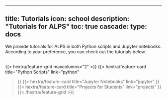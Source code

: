 
---
title: Tutorials
icon: school
description: "Tutorials for ALPS"
toc: true
cascade:
    type: docs
---
We provide tutorials for ALPS in both Python scripts and Jupyter notebooks. According to your preference, you can check out the tutorials below. <br><br>

{{< hextra/feature-grid maxcolumns="2" >}}
  {{< hextra/feature-card
    title="Python Scripts"
    link="python"
  >}}
  {{< hextra/feature-card
    title="Jupyter Notebooks"
    link="jupyter"
  >}}
  {{< hextra/feature-card
    title="Projects for Students"
    link="projects"
  >}}
{{< /hextra/feature-grid >}}
